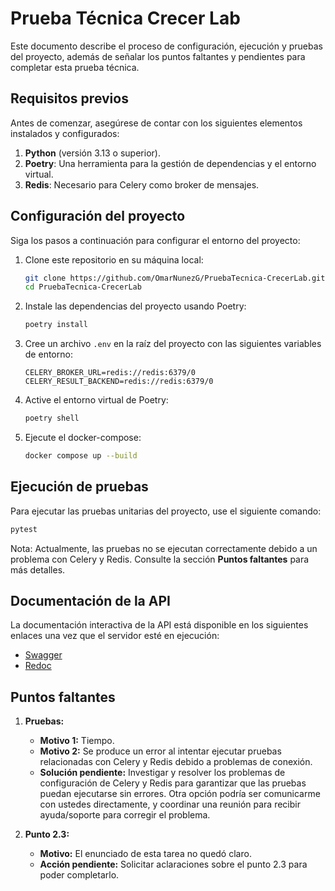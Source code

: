 # Prueba Técnica Crecer Lab

Este documento describe el proceso de configuración, ejecución y pruebas del proyecto, además de señalar los puntos faltantes y pendientes para completar esta prueba técnica.

## Requisitos previos

Antes de comenzar, asegúrese de contar con los siguientes elementos instalados y configurados:

1. **Python** (versión 3.13 o superior).
2. **Poetry**: Una herramienta para la gestión de dependencias y el entorno virtual.
3. **Redis**: Necesario para Celery como broker de mensajes.

## Configuración del proyecto

Siga los pasos a continuación para configurar el entorno del proyecto:

1. Clone este repositorio en su máquina local:

   ```bash
   git clone https://github.com/OmarNunezG/PruebaTecnica-CrecerLab.git
   cd PruebaTecnica-CrecerLab
   ```

2. Instale las dependencias del proyecto usando Poetry:

   ```bash
   poetry install
   ```

3. Cree un archivo `.env` en la raíz del proyecto con las siguientes variables de entorno:

   ```env
   CELERY_BROKER_URL=redis://redis:6379/0
   CELERY_RESULT_BACKEND=redis://redis:6379/0
   ```

4. Active el entorno virtual de Poetry:

   ```bash
   poetry shell
   ```

5. Ejecute el docker-compose:
   ```bash
   docker compose up --build
   ```

## Ejecución de pruebas

Para ejecutar las pruebas unitarias del proyecto, use el siguiente comando:

```bash
pytest
```

Nota: Actualmente, las pruebas no se ejecutan correctamente debido a un problema con Celery y Redis. Consulte la sección **Puntos faltantes** para más detalles.

## Documentación de la API

La documentación interactiva de la API está disponible en los siguientes enlaces una vez que el servidor esté en ejecución:

- [Swagger](http://localhost:8000/documentation/swagger)
- [Redoc](http://localhost:8000/documentation/redoc)

## Puntos faltantes

1. **Pruebas:**

   - **Motivo 1:** Tiempo.
   - **Motivo 2:** Se produce un error al intentar ejecutar pruebas relacionadas con Celery y Redis debido a problemas de conexión.
   - **Solución pendiente:** Investigar y resolver los problemas de configuración de Celery y Redis para garantizar que las pruebas puedan ejecutarse sin errores. Otra opción podría ser comunicarme con ustedes directamente, y coordinar una reunión para recibir ayuda/soporte para corregir el problema.

2. **Punto 2.3:**
   - **Motivo:** El enunciado de esta tarea no quedó claro.
   - **Acción pendiente:** Solicitar aclaraciones sobre el punto 2.3 para poder completarlo.
